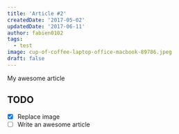 ```yaml
---
title: 'Article #2'
createdDate: '2017-05-02'
updatedDate: '2017-06-11'
author: fabien0102
tags:
  - test
image: cup-of-coffee-laptop-office-macbook-89786.jpeg
draft: false
---
```


My awesome article

## TODO

-   [x] Replace image
-   [ ] Write an awesome article
